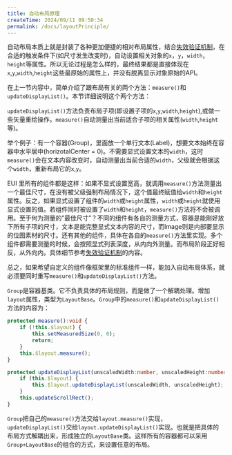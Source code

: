 ```yaml
---
title: 自动布局原理
createTime: 2024/09/11 09:50:34
permalink: /docs/layoutPrinciple/
---
```

自动布局本质上就是封装了各种更加便捷的相对布局属性，结合[失效验证机制](../../autoLayout/FailureToVerify/README.md)，在合适的触发条件下(如尺寸发生改变时)，自动设置相关对象的`x`，`y`，`width`，`height`等属性。所以无论过程是怎么样的，最终结果都是直接体现在`x`,`y`,`width`,`height`这些最原始的属性上，并没有脱离显示对象原始的API。

在上一节内容中，简单介绍了跟布局有关的两个方法：`measure()`和`updateDisplayList()`。本节详细说明这个两个方法：

`updateDisplayList()`方法负责布局子项(即设置子项的`x`,`y`,`width`,`height`),或做一些矢量重绘操作。`measure()`自动测量出当前适合子项的相关属性(`width`,`height`等)。

举个例子：有一个容器(Group)，里面放一个单行文本(Label)，想要文本始终在容器中水平居中(horizotalCenter = 0)。不需要显式设置文本的`width`，这时`measure()`会在文本内容改变时，自动测量出当前合适的`width`，父级就会根据这个`width`，重新布局它的`x`,`y`。

EUI 里所有的组件都是这样：如果不显式设置宽高，就调用`measure()`方法测量出一个最佳尺寸，在没有被父级强制布局情况下，这个值最终赋值给`width`和`height`属性。反之，如果显式设置了组件的`width`或`height`属性，`width`或`height`就使用显式设置的值。若组件同时被设置了`width`和`height`，`measure()`方法将不会被调用。至于何为测量的”最佳尺寸”？不同的组件有各自的测量方式，容器是能刚好放下所有子项的尺寸，文本是能完整显式文本内容的尺寸，而Image则是内部要显示的位图素材的尺寸。还有其他的组件，具体在各自的`measure()`方法里实现。多个组件都需要测量的时候，会按照显式列表深度，从内向外测量。而布局阶段正好相反，从外向内。具体细节参考[失效验证机制](../../../../extension/EUI/autoLayout/FailureToVerify/README.md)的内容。

总之，如果希望自定义的组件像框架里的标准组件一样，能加入自动布局体系，就必须要同时重写`measure()`和`updateDisplayList()`方法。

`Group`是容器基类。它不负责具体的布局规则，而是做了一个解耦处理。增加`layout`属性，类型为`LayoutBase`。`Group`中的`measure()`和`updateDisplayList()`方法的内容为：

~~~ typescript
protected measure():void {
    if (!this.$layout) {
        this.setMeasuredSize(0, 0);
        return;
    }
    this.$layout.measure();
}

protected updateDisplayList(unscaledWidth:number, unscaledHeight:number):void {
    if (this.$layout) {
        this.$layout.updateDisplayList(unscaledWidth, unscaledHeight);
    }
    this.updateScrollRect();
}
~~~ 
`Group`把自己的`measure()`方法交给`layout.measure()`实现，`updateDisplayList()`交给`layout.updateDisplayList()`实现。也就是把具体的布局方式解耦出来，形成独立的`LayoutBase`类。这样所有的容器都可以采用`Group+LayoutBase`的组合的方式，来设置任意的布局。

